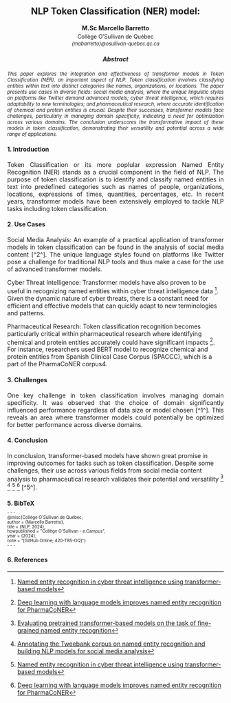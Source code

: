 <h2 style="text-align:center;">NLP Token Classification (NER) model:</h2>
<p style="text-align:center;"><strong>M.Sc Marcello Barretto</strong></p>
<p style="text-align:center; font-size: 0.9em; margin-top: -10px;">Collège O'Sullivan de Québec</p>
<p style="text-align:center;font-size: 0.8em; margin-top: -10px;font-style:italic;">{mabarretto}@osullivan-quebec.qc.ca</p>
<h4 style="text-align:center; font-weight:bold;font-style:italic;">Abstract</h4>
<p style="text-align:justify; font-size:0.8em; font-style:italic;">This paper explores the integration and effectiveness of transformer models in Token Classification (NER), an important aspect of NLP. Token classification involves classifying entities within text into distinct categories like names, organizations, or locations. The paper presents use cases in diverse fields: social media analysis, where the unique linguistic styles on platforms like Twitter demand advanced models; cyber threat intelligence, which requires adaptability to new terminologies; and pharmaceutical research, where accurate identification of chemical and protein entities is crucial. Despite their successes, transformer models face challenges, particularly in managing domain specificity, indicating a need for optimization across various domains. The conclusion underscores the transformative impact of these models in token classification, demonstrating their versatility and potential across a wide range of applications.</p>

#### 1. Introduction

<p style="text-align:justify;font-size;">Token Classification or its more poplular expression Named Entity Recognition (NER) stands as a crucial component in the field of NLP. The purpose of token classification is to identify and classify named entities in text into predefined categories such as names of people, organizations, locations, expressions of times, quantities, percentages, etc. In recent years, transformer models have been extensively employed to tackle NLP tasks including token classification.</p>


#### 2. Use Cases

<p style="text-align:justify; font-size;">Social Media Analysis: An example of a practical application of transformer models in token classification can be found in the analysis of social media content [^2^]. The unique language styles found on platforms like Twitter pose a challenge for traditional NLP tools and thus make a case for the use of advanced transformer models.

Cyber Threat Intelligence: Transformer models have also proven to be useful in recognizing named entities within cyber threat intelligence data [^3^]. Given the dynamic nature of cyber threats, there is a constant need for efficient and effective models that can quickly adapt to new terminologies and patterns.

Pharmaceutical Research: Token classification recognition becomes particularly critical within pharmaceutical research where identifying chemical and protein entities accurately could have significant impacts [^4^]. For instance, researchers used BERT model to recognize chemical and protein entities from Spanish Clinical Case Corpus (SPACCC), which is a part of the PharmaCoNER corpus4.</p>

#### 3. Challenges

<p style="text-align:justify; font-size;">One key challenge in token classification involves managing domain specificity. It was observed that the choice of domain significantly influenced performance regardless of data size or model chosen [^1^]. This reveals an area where transformer models could potentially be optimized for better performance across diverse domains.</p>


#### 4. Conclusion

In conclusion, transformer-based models have shown great promise in improving outcomes for tasks such as token classification. Despite some challenges, their use across various fields from social media content analysis to pharmaceutical research validates their potential and versatility [^1^] [^2^] [^3^] [^4^] [^5^].

#### 5. BibTeX

<p style="font-size: 0.7em; margin-top: -10px;">
- - - </p>

<p style="font-size: 0.7em; margin-top: -10px;">
@misc{Collège O'Sullivan de Québec,</p>
<p style="font-size: 0.7em; margin-top: -10px;">
  author = {Marcello Barretto},</p>
<p style="font-size: 0.7em; margin-top: -10px;">
  title = {NLP, 2024},</p>
<p style="font-size: 0.7em; margin-top: -10px;">
  howpublished = "Collège O'Sullivan - e.Campus",</p>
<p style="font-size: 0.7em; margin-top: -10px;">
  year = {2024},</p>
<p style="font-size: 0.7em; margin-top: -10px;">
  note = "[GitHub Online; 420-T85-OQ]"}</p>

<p style="font-size: 0.7em; margin-top: -10px;">
- - - </p>

#### 6. References

[^1^]: [Evaluating pretrained transformer-based models on the task of fine-grained named entity recognition](https://orbilu.uni.lu/handle/10993/45217)
[^2^]: [Annotating the Tweebank corpus on named entity recognition and building NLP models for social media analysis](https://arxiv.org/abs/2201.07281)
[^3^]: [Named entity recognition in cyber threat intelligence using transformer-based models](https://ieeexplore.ieee.org/abstract/document/9527981/)
[^4^]: [Deep learning with language models improves named entity recognition for PharmaCoNER](https://bmcbioinformatics.biomedcentral.com/articles/10.1186/s12859-021-04260-y)










